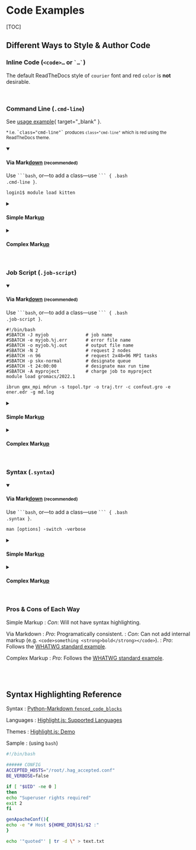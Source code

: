 # Code Examples

[TOC]

<style>:is(h1, h2, h4, h4, h5, h6) > b { text-decoration: underline; font-weight: inherit; }</style>

## Different Ways to Style & Author Code

### Inline Code (`<code>…` or <code>&#96;…&#96;</code>)

The default ReadTheDocs style of `courier` font and red `color` is **not** desirable.

<br />

### Command Line (`.cmd-line`)

See [usage example](https://portal.tacc.utexas.edu/user-guides/stampede2#using-modules){ target="_blank" }.

<small>* I.e. <samp>&#96;class="cmd-line"&#96;</samp> produces `class="cmd-line"` which is red using the ReadTheDocs theme.</small>

<details open><summary><h4>Via Mark<b>down</b> <small>(recommended)</small></h4></summary>

Use <code>&#96;&#96;&#96;bash</code>, or—to add a class—use <code>&#96;&#96;&#96; { .bash .cmd-line }</code>.

``` { .bash .cmd-line }
login1$ module load kitten
```

</details>
<details><summary><h4 class="understate">Simple Mark<b>up</b></h4></summary>

<pre class="cmd-line">login1$ <strong>module load kitten</strong></pre>

</details>
<details><summary><h4 class="understate">Complex Mark<b>up</b></h4></summary>

<pre class="cmd-line"><code class="language-bash hljs">login1$ <strong>module load kitten</strong></code></pre>

</details>

<br />

### Job Script (`.job-script`)

<details open><summary><h4>Via Mark<b>down</b> <small>(recommended)</small></h4></summary>

Use <code>&#96;&#96;&#96;bash</code>, or—to add a class—use <code>&#96;&#96;&#96; { .bash .job-script }</code>.

``` { .bash .job-script }
#!/bin/bash
#SBATCH -J myjob              # job name
#SBATCH -e myjob.%j.err       # error file name
#SBATCH -o myjob.%j.out       # output file name
#SBATCH -N 2                  # request 2 nodes
#SBATCH -n 96                 # request 2x48=96 MPI tasks
#SBATCH -p skx-normal         # designate queue
#SBATCH -t 24:00:00           # designate max run time
#SBATCH -A myproject          # charge job to myproject
module load gromacs/2022.1

ibrun gmx_mpi mdrun -s topol.tpr -o traj.trr -c confout.gro -e ener.edr -g md.log
```

</details>
<details><summary><h4 class="understate">Simple Mark<b>up</b></h4></summary>

<pre class="job-script">
#!/bin/bash
#SBATCH -J myjob              # job name
#SBATCH -e myjob.%j.err       # error file name
#SBATCH -o myjob.%j.out       # output file name
#SBATCH -N 2                  # request 2 nodes
#SBATCH -n 96                 # request 2x48=96 MPI tasks
#SBATCH -p skx-normal         # designate queue
#SBATCH -t 24:00:00           # designate max run time
#SBATCH -A myproject          # charge job to myproject
module load gromacs/2022.1

ibrun gmx_mpi mdrun -s topol.tpr -o traj.trr -c confout.gro -e ener.edr -g md.log</pre>

</details>
<details><summary><h4 class="understate">Complex Mark<b>up</b></h4></summary>

<pre class="job-script">
<code class="language-bash hljs">
#!/bin/bash
#SBATCH -J myjob              # job name
#SBATCH -e myjob.%j.err       # error file name
#SBATCH -o myjob.%j.out       # output file name
#SBATCH -N 2                  # request 2 nodes
#SBATCH -n 96                 # request 2x48=96 MPI tasks
#SBATCH -p skx-normal         # designate queue
#SBATCH -t 24:00:00           # designate max run time
#SBATCH -A myproject          # charge job to myproject
module load gromacs/2022.1

ibrun gmx_mpi mdrun -s topol.tpr -o traj.trr -c confout.gro -e ener.edr -g md.log</code></pre>

</details>

<br />

### Syntax (`.syntax`)

<details open><summary><h4>Via Mark<b>down</b> <small>(recommended)</small></h4></summary>

Use <code>&#96;&#96;&#96;bash</code>, or—to add a class—use <code>&#96;&#96;&#96; { .bash .syntax }</code>.

``` { .bash .syntax }
man [options] -switch -verbose
```

</details>
<details><summary><h4 class="understate">Simple Mark<b>up</b></h4></summary>

<pre class="syntax">man [options] -switch -verbose</pre>

</details>
<details><summary><h4 class="understate">Complex Mark<b>up</b></h4></summary>

<pre class="syntax"><code class="language-bash hljs">man [options] -switch -verbose</code></pre>

</details>

<br />

### Pros & Cons of Each Way

Simple Markup
:   _Con_: Will not have syntax highlighting.

Via Markdown
:   _Pro_: Programatically consistent.
:   _Con_: Can not add internal markup (e.g. `<code>something <strong>bold</strong></code>`).
:   _Pro_: Follows the [WHATWG standard example](https://html.spec.whatwg.org/multipage/text-level-semantics.html#the-code-element).

Complex Markup
:   _Pro_: Follows the [WHATWG standard example](https://html.spec.whatwg.org/multipage/text-level-semantics.html#the-code-element).

<br />
<br />

## Syntax Highlighting Reference

Syntax
:  [Python-Markdown `fenced_code_blocks`](https://python-markdown.github.io/extensions/fenced_code_blocks)

Languages
:  [Highlight.js: Supported Languages](https://github.com/highlightjs/highlight.js/blob/main/SUPPORTED_LANGUAGES.md#supported-languages)

Themes
:  [Highlight.js: Demo](https://highlightjs.org/static/demo/)

Sample
:  (using `bash`)

```bash
#!/bin/bash

###### CONFIG
ACCEPTED_HOSTS="/root/.hag_accepted.conf"
BE_VERBOSE=false

if [ "$UID" -ne 0 ]
then
echo "Superuser rights required"
exit 2
fi

genApacheConf(){
echo -e "# Host ${HOME_DIR}$1/$2 :"
}

echo '"quoted"' | tr -d \" > text.txt
```
